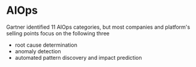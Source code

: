 # AIOps

Gartner identified 11 AIOps categories, but most companies and platform's selling points focus on the following three
- root cause determination 
- anomaly detection 
- automated pattern discovery and impact prediction
